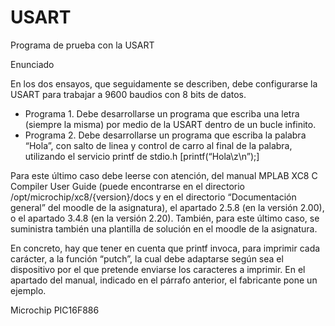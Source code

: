# USART
Programa de prueba con la USART

Enunciado

En los dos ensayos, que seguidamente se describen, debe configurarse la USART para trabajar a 9600 baudios con 8 bits de datos.

- Programa 1. Debe desarrollarse un programa que escriba una letra (siempre la misma) por medio de la USART dentro de un bucle infinito.
- Programa 2. Debe desarrollarse un programa que escriba la palabra “Hola”, con salto de linea y control de carro al final de la palabra, utilizando el servicio printf de stdio.h [printf(“Hola\z\n”);]

Para este último caso debe leerse con atención, del manual MPLAB XC8 C Compiler User Guide (puede encontrarse en el directorio /opt/microchip/xc8/{version}/docs y en el directorio “Documentación general” del moodle de la asignatura), el apartado 2.5.8 (en la versión 2.00), o el apartado 3.4.8 (en la versión 2.20). También, para este último caso, se suministra también una plantilla de solución en el moodle de la asignatura.

En concreto, hay que tener en cuenta que printf invoca, para imprimir cada carácter, a la función “putch”, la cual debe adaptarse según sea el dispositivo por el que pretende enviarse los caracteres a imprimir. En el apartado del manual, indicado en el párrafo anterior, el fabricante pone un ejemplo.

Microchip PIC16F886
